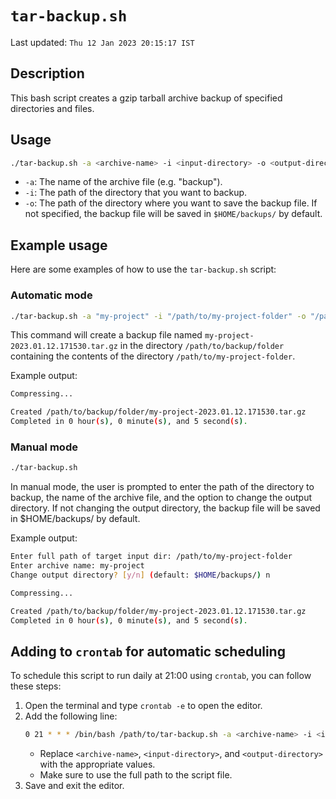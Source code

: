 # `tar-backup.sh`

Last updated: `Thu 12 Jan 2023 20:15:17 IST`

## Description

This bash script creates a gzip tarball archive backup of specified directories and files.

## Usage

```bash
./tar-backup.sh -a <archive-name> -i <input-directory> -o <output-directory>
```

- `-a`: The name of the archive file (e.g. "backup").
- `-i`: The path of the directory that you want to backup.
- `-o`: The path of the directory where you want to save the backup file. If not specified, the backup file will be saved in `$HOME/backups/` by default.

## Example usage

Here are some examples of how to use the `tar-backup.sh` script:

### Automatic mode

```bash
./tar-backup.sh -a "my-project" -i "/path/to/my-project-folder" -o "/path/to/backup/folder"
```

This command will create a backup file named `my-project-2023.01.12.171530.tar.gz` in the directory `/path/to/backup/folder` containing the contents of the directory `/path/to/my-project-folder`.

Example output:

```bash
Compressing...

Created /path/to/backup/folder/my-project-2023.01.12.171530.tar.gz
Completed in 0 hour(s), 0 minute(s), and 5 second(s).
```

### Manual mode

```bash
./tar-backup.sh
```

In manual mode, the user is prompted to enter the path of the directory to backup, the name of the archive file, and the option to change the output directory. If not changing the output directory, the backup file will be saved in $HOME/backups/ by default.

Example output:

```bash
Enter full path of target input dir: /path/to/my-project-folder
Enter archive name: my-project
Change output directory? [y/n] (default: $HOME/backups/) n

Compressing...

Created /path/to/backup/folder/my-project-2023.01.12.171530.tar.gz
Completed in 0 hour(s), 0 minute(s), and 5 second(s).
```

## Adding to `crontab` for automatic scheduling

To schedule this script to run daily at 21:00 using `crontab`, you can follow these steps:

1. Open the terminal and type `crontab -e` to open the editor.
2. Add the following line:
    ```bash
    0 21 * * * /bin/bash /path/to/tar-backup.sh -a <archive-name> -i <input-directory> -o <output-directory>
    ```
    - Replace `<archive-name>`, `<input-directory>`, and `<output-directory>` with the appropriate values.
    - Make sure to use the full path to the script file.
3. Save and exit the editor.